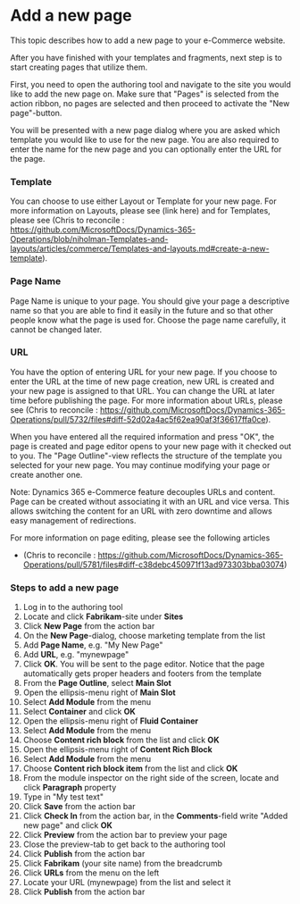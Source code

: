 # Add a new page
This topic describes how to add a new page to your e-Commerce website.

After you have finished with your templates and fragments, next step is to start creating pages that utilize them.

First, you need to open the authoring tool and navigate to the site you would like to add the new page on. Make sure that "Pages" is selected from the action ribbon, no pages are selected and then proceed to activate the "New page"-button.

You will be presented with a new page dialog where you are asked which template you would like to use for the new page.  You are also required to enter the name for the new page and you can optionally enter the URL for the page.

### Template
You can choose to use either Layout or Template for your new page. For more information on Layouts, please see (link here) and for Templates, please see (Chris to reconcile : https://github.com/MicrosoftDocs/Dynamics-365-Operations/blob/niholman-Templates-and-layouts/articles/commerce/Templates-and-layouts.md#create-a-new-template).

### Page Name
Page Name is unique to your page. You should give your page a descriptive name so that you are able to find it easily in the future and so that other people know what the page is used for. Choose the page name carefully, it cannot be changed later.

### URL
You have the option of entering URL for your new page. If you choose to enter the URL at the time of new page creation, new URL is created and your new page is assigned to that URL. You can change the URL at later time before publishing the page. For more information about URLs, please see (Chris to reconcile : https://github.com/MicrosoftDocs/Dynamics-365-Operations/pull/5732/files#diff-52d02a4ac5f62ea90af3f36617ffa0ce).

When you have entered all the required information and press "OK", the page is created and page editor opens to your new page with it checked out to you. The "Page Outline"-view reflects the structure of the template you selected for your new page. You may continue modifying your page or create another one.

Note: Dynamics 365 e-Commerce feature decouples URLs and content. Page can be created without associating it with an URL and vice versa. This allows switching the content for an URL with zero downtime and allows easy management of redirections.

For more information on page editing, please see the following articles
- (Chris to reconcile : https://github.com/MicrosoftDocs/Dynamics-365-Operations/pull/5781/files#diff-c38debc450971f13ad973303bba03074)

### Steps to add a new page
1. Log in to the authoring tool
1. Locate and click **Fabrikam**-site under **Sites**
1. Click **New Page** from the action bar
1. On the **New Page**-dialog, choose marketing template from the list
1. Add **Page Name**, e.g. "My New Page"
1. Add **URL**, e.g. "mynewpage"
1. Click **OK**. You will be sent to the page editor. Notice that the page automatically gets proper headers and footers from the template
1. From the **Page Outline**, select **Main Slot**
1. Open the ellipsis-menu right of **Main Slot**
1. Select **Add Module** from the menu
1. Select **Container** and click **OK**
1. Open the ellipsis-menu right of **Fluid Container**
1. Select **Add Module** from the menu
1. Choose **Content rich block** from the list and click **OK**
1. Open the ellipsis-menu right of **Content Rich Block**
1. Select **Add Module** from the menu
1. Choose **Content rich block item** from the list and click **OK**
1. From the module inspector on the right side of the screen, locate and click **Paragraph** property
1. Type in "My test text"
1. Click **Save** from the action bar
1. Click **Check In** from the action bar, in the **Comments**-field write "Added new page" and click **OK**
1. Click **Preview** from the action bar to preview your page
1. Close the preview-tab to get back to the authoring tool
1. Click **Publish** from the action bar
1. Click **Fabrikam** (your site name) from the breadcrumb
1. Click **URLs** from the menu on the left
1. Locate your URL (mynewpage) from the list and select it
1. Click **Publish** from the action bar


